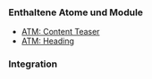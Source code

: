 ### Enthaltene Atome und Module
* <a href="../../atoms/content_teaser/content_teaser.html">ATM: Content Teaser</a>
* <a href="../../atoms/headings/headings.html">ATM: Heading</a>

### Integration

